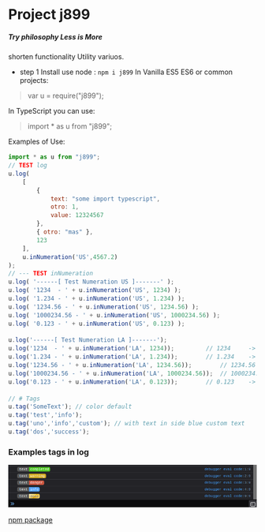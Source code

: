 # Project j899
##### Try philosophy Less is More 
shorten functionality
Utility variuos.

* step 1 Install use node : `npm i j899`
In Vanilla ES5 ES6 or common projects:
>var u = require("j899");

In TypeScript you can use:
>import * as u from "j899";

Examples of Use:
```javascript
import * as u from "j899";
// TEST log
u.log(
	[
		{
			text: "some import typescript",
			otro: 1,
			value: 12324567
		},
		{ otro: "mas" },
		123
	],
	u.inNumeration('US',4567.2)
);
// --- TEST inNumeration
u.log( '------[ Test Numeration US ]-------' );
u.log( '1234  - ' + u.inNumeration('US', 1234) );
u.log( '1.234 - ' + u.inNumeration('US', 1.234) );
u.log( '1234.56 - ' + u.inNumeration('US', 1234.56) );
u.log( '1000234.56 - ' + u.inNumeration('US', 1000234.56) );
u.log( '0.123 - ' + u.inNumeration('US', 0.123) );

u.log('------[ Test Numeration LA ]-------');
u.log('1234  - ' + u.inNumeration('LA', 1234));			// 1234  	-> 1.234
u.log('1.234 - ' + u.inNumeration('LA', 1.234));		// 1.234 	-> 1,234
u.log('1234.56 - ' + u.inNumeration('LA', 1234.56)); 		// 1234.56 	-> 1.234,56
u.log('1000234.56 - ' + u.inNumeration('LA', 1000234.56)); 	// 1000234.56 	-> 1.000.234,56
u.log('0.123 - ' + u.inNumeration('LA', 0.123)); 		// 0.123 	-> 0,123

// # Tags
u.tag('SomeText'); // color default
u.tag('test','info');
u.tag('uno','info','custom'); // with text in side blue custom text
u.tag('dos','success');
```
### Examples tags in log

![Tags](https://raw.githubusercontent.com/julio899/perfil/master/img/tags.png)

[npm package](https://www.npmjs.com/package/j899)
